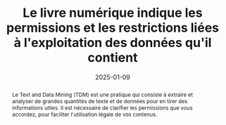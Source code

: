 ---
title: Le livre numérique indique les permissions et les restrictions liées à l'exploitation des données qu'il contient
abstract: Le Text and Data Mining (TDM) est une pratique qui consiste à extraire et analyser de grandes quantités de texte et de données pour en tirer des informations utiles. Il est nécessaire de clarifier les permissions que vous accordez, pour faciliter  l'utilisation légale de vos contenus.
categories: 
    - "Gestion des droits"
agrege: E017
opquast: N/A
indiceebook: '17'
description: "Règle n° 017"
before: "016"
weight: "017"
after: "018"
actif: '1'
layout: rules
date: 2025-01-09
tags: 
    - "Juridique"
    - ""
objectif: 
    - "Indiquer les conditions sous lesquelles le contenu peut être miné pour des analyses de texte et de données"
    - "Encourager une utilisation éthique et responsable des données"
Meo: 
    - "Utiliser `meta property tdm:reservation` et `meta property tdm:policy`"
    - "Si vous utilisez le format EPUB, vous pouvez inclure des métadonnées TDM dans le fichier content.opf ou dans des fichiers XML spécifiques"
    - "Pour les fichiers PDF, vous pouvez utiliser des métadonnées XMP (Extensible Metadata Platform) pour inclure des informations sur les permissions TDM."
Controle: 
    - "* Vérifier la présence d’au moins deux modes de contact.* Vérifier qu’il est possible de joindre effectivement une personne via les modes de contact proposés."
epubcheck: false
ace: false
humancheck: true
ReadiumGoToolkit: 
Source: 
    - "SNE"
Referentiel: 
    - "TDM Reservation Protocol (TDMRep)"
steps: 
    - "Projet éditorial"
    - "Production numérique"
---